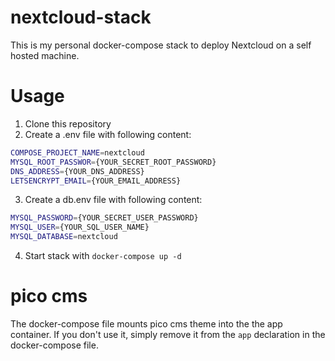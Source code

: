 # nextcloud-stack
This is my personal docker-compose stack to deploy Nextcloud on a self hosted machine. 
# Usage
1. Clone this repository
2. Create a .env file with following content:
```bash
COMPOSE_PROJECT_NAME=nextcloud
MYSQL_ROOT_PASSWOR={YOUR_SECRET_ROOT_PASSWORD}
DNS_ADDRESS={YOUR_DNS_ADDRESS}
LETSENCRYPT_EMAIL={YOUR_EMAIL_ADDRESS}
```
3. Create a db.env file with following content:
```bash
MYSQL_PASSWORD={YOUR_SECRET_USER_PASSWORD}
MYSQL_USER={YOUR_SQL_USER_NAME}
MYSQL_DATABASE=nextcloud
```
4. Start stack with `docker-compose up -d`

# pico cms
The docker-compose file mounts pico cms theme into the the app container. If you don't use it, simply remove it from the `app` declaration in the docker-compose file.
